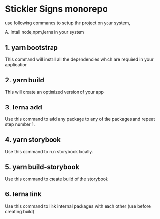 # Stickler Signs monorepo

use following commands to setup the project on your system,

A. Intall node,npm,lerna in your system

## 1. yarn bootstrap

This command will install all the dependencies which are required in your application

## 2. yarn build

This will create an optimized version of your app

## 3. lerna add <package-name> <app-name>

Use this command to add any package to any of the packages and repeat step number 1.

## 4. yarn storybook

Use this command to run storybook locally.

## 5. yarn build-storybook

Use this command to create build of the storybook

## 6. lerna link

Use this command to link internal packages with each other (use before creating build)
